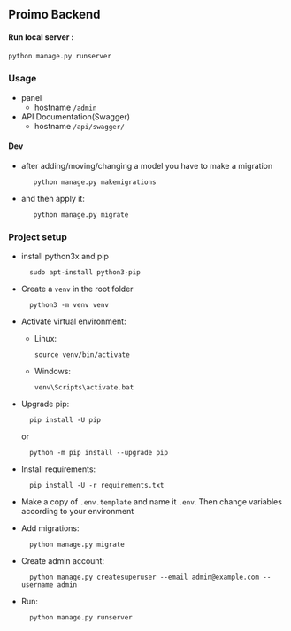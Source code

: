 ## Proimo Backend

#### Run local server :
```sh
python manage.py runserver
```

### Usage
   * panel
        * hostname ``/admin``
   * API Documentation(Swagger)
        * hostname ``/api/swagger/``

#### Dev
   * after adding/moving/changing a model you have to make a migration
        
            python manage.py makemigrations
   * and then apply it: 
            
            python manage.py migrate


### Project setup

* install python3x and pip 

        sudo apt-install python3-pip
        
* Create a ``venv`` in the root folder 

        python3 -m venv venv
        
* Activate virtual environment: 
  * Linux:
        
        source venv/bin/activate
  * Windows:
        
        venv\Scripts\activate.bat
        
* Upgrade pip: 
        
        pip install -U pip 
    or 
        
        python -m pip install --upgrade pip
* Install requirements: 
        
        pip install -U -r requirements.txt 
* Make a copy of ``.env.template`` and name it ``.env``. Then change variables according to your environment
* Add migrations: 
        
        python manage.py migrate
* Create admin account: 
        
        python manage.py createsuperuser --email admin@example.com --username admin
* Run: 
        
        python manage.py runserver